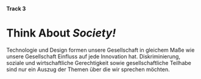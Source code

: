 #### Track 3

# Think About *Society!*

Technologie und Design formen unsere Gesellschaft in gleichem Maße wie unsere
Gesellschaft Einfluss auf jede Innovation hat. Diskriminierung, soziale und
wirtschaftliche Gerechtigkeit sowie gesellschaftliche Teilhabe sind nur ein
Auszug der Themen über die wir sprechen möchten.
